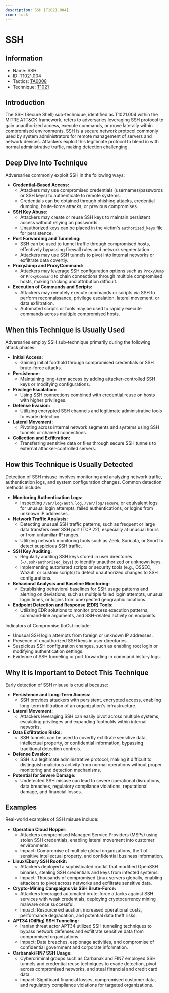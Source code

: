 ```yaml
---
description: SSH [T1021.004]
icon: lock
---
```


# SSH

## Information

* Name: SSH
* ID: T1021.004
* Tactics: [TA0008](../)
* Technique: [T1021](./)

## Introduction

The SSH (Secure Shell) sub-technique, identified as T1021.004 within the MITRE ATT\&CK framework, refers to adversaries leveraging SSH protocol to gain unauthorized access, execute commands, or move laterally within compromised environments. SSH is a secure network protocol commonly used by system administrators for remote management of servers and network devices. Attackers exploit this legitimate protocol to blend in with normal administrative traffic, making detection challenging.

## Deep Dive Into Technique

Adversaries commonly exploit SSH in the following ways:

* **Credential-Based Access:**
  * Attackers may use compromised credentials (usernames/passwords or SSH keys) to authenticate to remote systems.
  * Credentials can be obtained through phishing attacks, credential dumping, brute-force attacks, or previous compromises.
* **SSH Key Abuse:**
  * Attackers may create or reuse SSH keys to maintain persistent access without relying on passwords.
  * Unauthorized keys can be placed in the victim's `authorized_keys` file for persistence.
* **Port Forwarding and Tunneling:**
  * SSH can be used to tunnel traffic through compromised hosts, effectively bypassing firewall rules and network segmentation.
  * Attackers may use SSH tunnels to pivot into internal networks or exfiltrate data covertly.
* **ProxyJump and ProxyCommand:**
  * Attackers may leverage SSH configuration options such as `ProxyJump` or `ProxyCommand` to chain connections through multiple compromised hosts, making tracking and attribution difficult.
* **Execution of Commands and Scripts:**
  * Attackers may remotely execute commands or scripts via SSH to perform reconnaissance, privilege escalation, lateral movement, or data exfiltration.
  * Automated scripts or tools may be used to rapidly execute commands across multiple compromised hosts.

## When this Technique is Usually Used

Adversaries employ SSH sub-technique primarily during the following attack phases:

* **Initial Access:**
  * Gaining initial foothold through compromised credentials or SSH brute-force attacks.
* **Persistence:**
  * Maintaining long-term access by adding attacker-controlled SSH keys or modifying configurations.
* **Privilege Escalation:**
  * Using SSH connections combined with credential reuse on hosts with higher privileges.
* **Defense Evasion:**
  * Utilizing encrypted SSH channels and legitimate administrative tools to evade detection.
* **Lateral Movement:**
  * Pivoting across internal network segments and systems using SSH tunnels or chained connections.
* **Collection and Exfiltration:**
  * Transferring sensitive data or files through secure SSH tunnels to external attacker-controlled servers.

## How this Technique is Usually Detected

Detection of SSH misuse involves monitoring and analyzing network traffic, authentication logs, and system configuration changes. Common detection methods include:

* **Monitoring Authentication Logs:**
  * Inspecting `/var/log/auth.log`, `/var/log/secure`, or equivalent logs for unusual login attempts, failed authentications, or logins from unknown IP addresses.
* **Network Traffic Analysis:**
  * Detecting unusual SSH traffic patterns, such as frequent or large data transfers over SSH port (TCP 22), especially at unusual hours or from unfamiliar IP ranges.
  * Utilizing network monitoring tools such as Zeek, Suricata, or Snort to detect suspicious SSH traffic.
* **SSH Key Auditing:**
  * Regularly auditing SSH keys stored in user directories (`~/.ssh/authorized_keys`) to identify unauthorized or unknown keys.
  * Implementing automated scripts or security tools (e.g., OSSEC, Wazuh, or custom scripts) to detect unauthorized changes to SSH configurations.
* **Behavioral Analysis and Baseline Monitoring:**
  * Establishing behavioral baselines for SSH usage patterns and alerting on deviations, such as multiple failed login attempts, unusual login times, or logins from unexpected geographic locations.
* **Endpoint Detection and Response (EDR) Tools:**
  * Utilizing EDR solutions to monitor process execution patterns, command-line arguments, and SSH-related activity on endpoints.

Indicators of Compromise (IoCs) include:

* Unusual SSH login attempts from foreign or unknown IP addresses.
* Presence of unauthorized SSH keys in user directories.
* Suspicious SSH configuration changes, such as enabling root login or modifying authentication settings.
* Evidence of SSH tunneling or port forwarding in command history logs.

## Why it is Important to Detect This Technique

Early detection of SSH misuse is crucial because:

* **Persistence and Long-Term Access:**
  * SSH provides attackers with persistent, encrypted access, enabling long-term infiltration of an organization's infrastructure.
* **Lateral Movement:**
  * Attackers leveraging SSH can easily pivot across multiple systems, escalating privileges and expanding footholds within internal networks.
* **Data Exfiltration Risks:**
  * SSH tunnels can be used to covertly exfiltrate sensitive data, intellectual property, or confidential information, bypassing traditional detection controls.
* **Defense Evasion:**
  * SSH is a legitimate administrative protocol, making it difficult to distinguish malicious activity from normal operations without proper monitoring and detection mechanisms.
* **Potential for Severe Damage:**
  * Undetected SSH misuse can lead to severe operational disruptions, data breaches, regulatory compliance violations, reputational damage, and financial losses.

## Examples

Real-world examples of SSH misuse include:

* **Operation Cloud Hopper:**
  * Attackers compromised Managed Service Providers (MSPs) using stolen SSH credentials, enabling lateral movement into customer environments.
  * Impact: Compromise of multiple global organizations, theft of sensitive intellectual property, and confidential business information.
* **Linux/Ebury SSH Rootkit:**
  * Attackers deployed a sophisticated rootkit that modified OpenSSH binaries, stealing SSH credentials and keys from infected systems.
  * Impact: Thousands of compromised Linux servers globally, enabling attackers to pivot across networks and exfiltrate sensitive data.
* **Crypto-Mining Campaigns via SSH Brute-Force:**
  * Attackers leveraged automated brute-force attacks against SSH services with weak credentials, deploying cryptocurrency mining malware once successful.
  * Impact: Resource exhaustion, increased operational costs, performance degradation, and potential data theft risks.
* **APT34 (OilRig) SSH Tunneling:**
  * Iranian threat actor APT34 utilized SSH tunneling techniques to bypass network defenses and exfiltrate sensitive data from compromised organizations.
  * Impact: Data breaches, espionage activities, and compromise of confidential government and corporate information.
* **Carbanak/FIN7 SSH Usage:**
  * Cybercriminal groups such as Carbanak and FIN7 employed SSH tunnels and credential reuse techniques to evade detection, pivot across compromised networks, and steal financial and credit card data.
  * Impact: Significant financial losses, compromised customer data, and regulatory compliance violations for targeted organizations.
